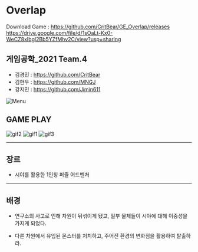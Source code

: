 # Overlap
Download Game : https://github.com/CritBear/GE_Overlap/releases
https://drive.google.com/file/d/1sOaLt-Kx0-WeCZ8xIbgl2Bb5YZfMhv2C/view?usp=sharing

## 게임공학_2021 Team.4
- 김경민 : https://github.com/CritBear
- 김현우 : https://github.com/MNGJ
- 강지민 : https://github.com/Jimin611

![Menu](https://user-images.githubusercontent.com/30585314/121350090-326fce00-c965-11eb-8327-9a4b08c512a0.PNG)

##  GAME PLAY
![gif2](https://user-images.githubusercontent.com/83454721/121376499-8df98600-c97c-11eb-89d3-50234bd2d895.gif)
![gif1](https://user-images.githubusercontent.com/83454721/121376572-9c47a200-c97c-11eb-9d1e-a226aa61baf3.gif)
![gif3](https://user-images.githubusercontent.com/83454721/121377689-84245280-c97d-11eb-815c-b748b2667fd8.gif)

---
## 장르
- 시야를 활용한 1인칭 퍼즐 어드벤처

---
## 배경
- 연구소의 사고로 인해 차원이 뒤섞이게 됐고,
일부 물체들이 시야에 대해 이중성을 가지게 되었다.

- 다른 차원에서 유입된 몬스터를 처치하고, 
주어진 환경의 변화점을 활용하여 탈출하라.
